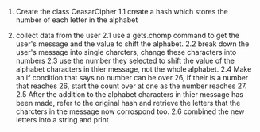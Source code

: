 1. Create the class CeasarCipher
  1.1 create a hash which stores the number of each letter in the alphabet

2. collect data from the user
  2.1 use a gets.chomp command to get the user's message and the value to shift the alphabet.
  2.2 break down the user's message into single charcters, change these characters into numbers
  2.3 use the number they selected to shift the value of the alphabet characters in thier message, not the whole alphabet.
  2.4 Make an if condition that says no number can be over 26, if their is a number that reaches 26, start the count over at one as the number reaches 27.
  2.5 After the addition to the alphabet characters in thier message has been made, refer to the original hash and retrieve the letters that the charcters in the message now corrospond too. 
  2.6 combined the new letters into a string and print
